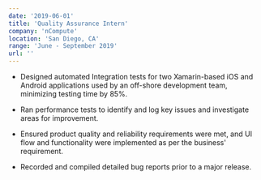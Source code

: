 ```yaml
---
date: '2019-06-01'
title: 'Quality Assurance Intern'
company: 'nCompute'
location: 'San Diego, CA'
range: 'June - September 2019'
url: ''
---
```


- Designed automated Integration tests for two Xamarin-based iOS and Android applications used by an off-shore development team, minimizing testing time by 85%.

- Ran performance tests to identify and log key issues and investigate areas for improvement.

- Ensured product quality and reliability requirements were met, and UI flow and functionality were implemented as per the business' requirement.

- Recorded and compiled detailed bug reports prior to a major release.
